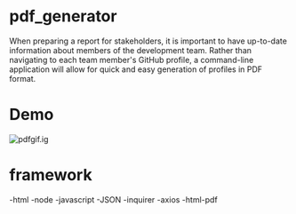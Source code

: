 # pdf_generator
When preparing a report for stakeholders, it is important to have up-to-date information about members of the development team. Rather than navigating to each team member's GitHub profile, a command-line application will allow for quick and easy generation of profiles in PDF format.

# Demo
![pdfgif.ig](https://media.giphy.com/media/UralBdiC8bhIMYT2XL/giphy.gif)

# framework
-html
-node
-javascript
-JSON
-inquirer
-axios
-html-pdf


